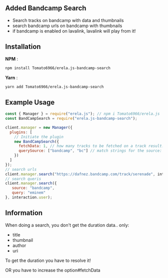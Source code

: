 ## Added **Bandcamp Search**

- Search tracks on bandcamp with data and thumbnails
- search bandcamp urls on bandcamp with thumbnails
- if bandcamp is enabled on lavalink, lavalink will play from it!

## Installation

**NPM** :
```sh
npm install Tomato6966/erela.js-bandcamp-search
```

**Yarn** :
```sh
yarn add Tomato6966/erela.js-bandcamp-search
```

## Example Usage

```javascript
const { Manager } = require("erela.js"); // npm i Tomato6966/erela.js
const BandCampSearch = require("erela.js-bandcamp-search");

client.manager = new Manager({
  plugins: [
    // Initiate the plugin
    new BandCampSearch({
      fetchData: 1, // how many tracks to be fetched on a track result.
      querySource: ["bandcamp", "bc"] // match strings for the source: "string" when it decides to searchon bandcamp
    })
  ]
});
// search urls
client.manager.search("https://dafnez.bandcamp.com/track/serenade", interaction.user);
// search queris
client.manager.search({
   source: "bandcamp",
   query: "eminem"
}, interaction.user);
```

## Information

When doing a search, you don't get the duration data..
only:
- title
- thumbnail
- author
- uri

To get the duration you have to resolve it!

OR you have to increase the option#fetchData
